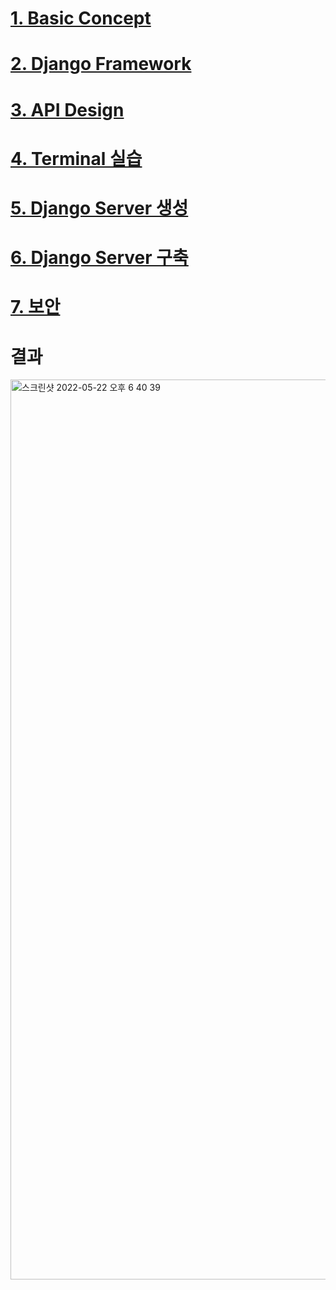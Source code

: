 # <a href="docs/1.BasicConcept.md">1. Basic Concept</a>

# <a href="docs/2.DjangoFramework.md">2. Django Framework </a>

# <a href="docs/3.APIDesign.md">3. API Design</a>

# <a href="docs/4.Terminal.md">4. Terminal 실습</a>

# <a href="docs/5.Django01.md">5. Django Server 생성</a>

# <a href="docs/6.Django02.md">6. Django Server 구축</a>

# <a href="docs/7.Security.md">7. 보안</a>

# 결과
<img width="1440" alt="스크린샷 2022-05-22 오후 6 40 39" src="https://user-images.githubusercontent.com/12531340/169689197-ba5ce5af-1928-44bc-b601-d0f17c72cf3e.png">
